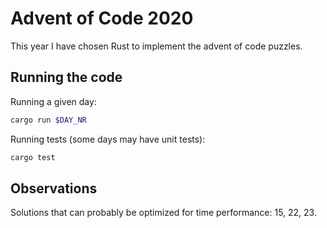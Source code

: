 # Advent of Code 2020

This year I have chosen Rust to implement the advent of code puzzles.

## Running the code

Running a given day:

```sh
cargo run $DAY_NR
```

Running tests (some days may have unit tests):
```sh
cargo test
```

## Observations

Solutions that can probably be optimized for time performance: 15, 22, 23.